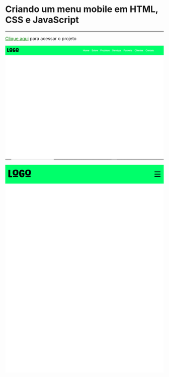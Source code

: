<h1>Criando um menu mobile em HTML, CSS e JavaScript</h1>
<hr />

<p><a href="https://fernandosantos0.github.io/projeto-git/" style="color: green">Clique aqui</a> para acessar o projeto</p>

<img src="desktop.PNG" alt="Imagem de tela de captura" title="Menu desktop" /> <br />

<img src="mobile.PNG" alt="Imagem de tela de captura" title="Menu mobile" />